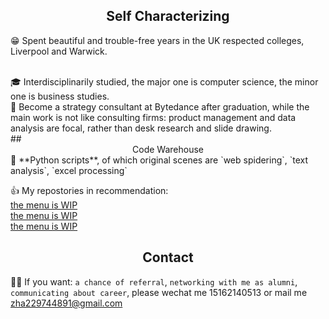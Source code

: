 ## <center>Self Characterizing</center>
😁 Spent beautiful and trouble-free years in the UK respected colleges, Liverpool and Warwick.  

<br/>
🎓 Interdisciplinarily studied, the major one is computer science, the minor one is business studies.  

<br/>
💼 Become a strategy consultant at Bytedance after graduation, while the main work is not like consulting firms: product management and data analysis are focal, rather than desk research and slide drawing.  

<br/>
## <center>Code Warehouse</center>
📌 **Python scripts**, of which original scenes are `web spidering`, `text analysis`, `excel processing`      

👍 My repostories in recommendation:       
[the menu is WIP](https://guides.github.com/features/mastering-markdown/)       
[the menu is WIP](https://guides.github.com/features/mastering-markdown/)      
[the menu is WIP](https://guides.github.com/features/mastering-markdown/)       

## <center>Contact</center>
🙆‍♂️ If you want: `a chance of referral`, `networking with me as alumni`, `communicating about career`, please wechat me 15162140513 or mail me zha229744891@gmail.com

